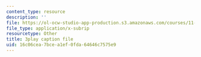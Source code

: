 ```yaml
---
content_type: resource
description: ''
file: https://ol-ocw-studio-app-production.s3.amazonaws.com/courses/11-384-malaysia-sustainable-cities-practicum-spring-2018/16c06cea7bcea1ef0fda64646c7575e9_IlkbvrpAbPU.srt
file_type: application/x-subrip
resourcetype: Other
title: 3play caption file
uid: 16c06cea-7bce-a1ef-0fda-64646c7575e9
---
```

